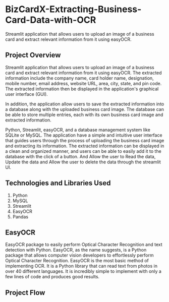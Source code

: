 # BizCardX-Extracting-Business-Card-Data-with-OCR
Streamlit application that allows users to upload an image of a business card and extract relevant information from it using easyOCR. 
## Project Overview
Streamlit application that allows users to upload an image of a business card and extract relevant information from it using easyOCR. The extracted information include the company name, card holder name, designation, mobile number, email address, website URL, area, city, state, and pin code. The extracted information then be displayed in the application's graphical user interface (GUI).

In addition, the application allow users to save the extracted information into a database along with the uploaded business card image. The database can be able to store multiple entries, each with its own business card image and extracted information.

Python, Streamlit, easyOCR, and a database management system like SQLite or MySQL. The application have a simple and intuitive user interface that guides users through the process of uploading the
business card image and extracting its information. The extracted information can be displayed in a clean and organized manner, and users can be able to easily add it to the database with the click of a button. And Allow the user to Read the data, Update the data and Allow the user to delete the data through the streamlit UI.

## Technologies and Libraries Used
1. Python
2. MySQL
3. Streamlit
4. EasyOCR
5. Pandas

## EasyOCR
EasyOCR package to easily perform Optical Character Recognition and text detection with Python. EasyOCR, as the name suggests, is a Python package that allows computer vision developers to effortlessly perform Optical Character Recognition.
EasyOCR is the most basic method of implementing OCR. It is a Python library that can read text from photos in over 40 different languages. It is incredibly simple to implement with only a few lines of code and produces good results.

## Project Flow



